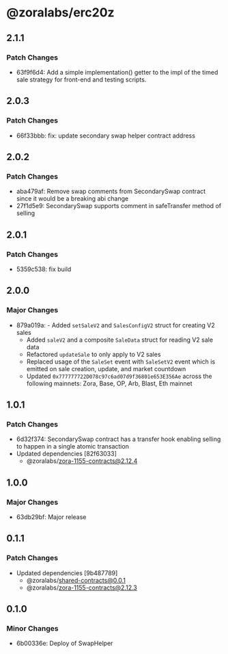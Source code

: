 # @zoralabs/erc20z

## 2.1.1

### Patch Changes

- 63f9f6d4: Add a simple implementation() getter to the impl of the timed sale strategy for front-end and testing scripts.

## 2.0.3

### Patch Changes

- 66f33bbb: fix: update secondary swap helper contract address

## 2.0.2

### Patch Changes

- aba479af: Remove swap comments from SecondarySwap contract since it would be a breaking abi change
- 27f1d5e9: SecondarySwap supports comment in safeTransfer method of selling

## 2.0.1

### Patch Changes

- 5359c538: fix build

## 2.0.0

### Major Changes

- 879a019a: - Added `setSaleV2` and `SalesConfigV2` struct for creating V2 sales
  - Added `saleV2` and a composite `SaleData` struct for reading V2 sale data
  - Refactored `updateSale` to only apply to V2 sales
  - Replaced usage of the `SaleSet` event with `SaleSetV2` event which is emitted on sale creation, update, and market countdown
  - Updated `0x777777722D078c97c6ad07d9f36801e653E356Ae` across the following mainnets: Zora, Base, OP, Arb, Blast, Eth mainnet

## 1.0.1

### Patch Changes

- 6d32f374: SecondarySwap contract has a transfer hook enabling selling to happen in a single atomic transaction
- Updated dependencies [82f63033]
  - @zoralabs/zora-1155-contracts@2.12.4

## 1.0.0

### Major Changes

- 63db29bf: Major release

## 0.1.1

### Patch Changes

- Updated dependencies [9b487789]
  - @zoralabs/shared-contracts@0.0.1
  - @zoralabs/zora-1155-contracts@2.12.3

## 0.1.0

### Minor Changes

- 6b00336e: Deploy of SwapHelper
